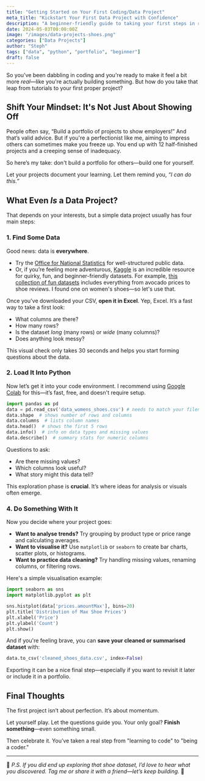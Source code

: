 ```yaml
---
title: "Getting Started on Your First Coding/Data Project"
meta_title: "Kickstart Your First Data Project with Confidence"
description: "A beginner-friendly guide to taking your first steps in real-world coding and data projects."
date: 2024-05-03T00:00:00Z
image: "/images/data-projects-shoes.png"
categories: ["Data Projects"]
author: "Steph"
tags: ["data", "python", "portfolio", "beginner"]
draft: false
---
```


So you've been dabbling in coding and you're ready to make it feel a bit more *real*—like you're actually building something. But how do you take that leap from tutorials to your first proper project?

## Shift Your Mindset: It's Not Just About Showing Off

People often say, “Build a portfolio of projects to show employers!” And that’s valid advice. But if you're a perfectionist like me, aiming to impress others can sometimes make you freeze up. You end up with 12 half-finished projects and a creeping sense of inadequacy.

So here’s my take: don't build a portfolio for others—build one for yourself.

Let your projects document your learning. Let them remind you, *“I can do this.”*

## What Even *Is* a Data Project?

That depends on your interests, but a simple data project usually has four main steps:

### 1. Find Some Data

Good news: data is **everywhere**.

- Try the [Office for National Statistics](https://www.ons.gov.uk/) for well-structured public data.
- Or, if you’re feeling more adventurous, [Kaggle](https://www.kaggle.com/) is an incredible resource for quirky, fun, and beginner-friendly datasets. For example, [this collection of fun datasets](https://www.kaggle.com/code/rtatman/fun-beginner-friendly-datasets) includes everything from avocado prices to shoe reviews. I found one on women's shoes—so let's use that.

Once you've downloaded your CSV, **open it in Excel**. Yep, Excel. It’s a fast way to take a first look:

- What columns are there?
- How many rows?
- Is the dataset *long* (many rows) or *wide* (many columns)?
- Does anything look messy?

This visual check only takes 30 seconds and helps you start forming questions about the data.

### 2. Load It Into Python

Now let’s get it into your code environment. I recommend using [Google Colab](https://colab.research.google.com/) for this—it’s fast, free, and doesn't require setup.

```python
import pandas as pd
data = pd.read_csv('data_womens_shoes.csv') # needs to match your filename
data.shape  # shows number of rows and columns
data.columns  # lists column names
data.head()  # shows the first 5 rows
data.info()  # info on data types and missing values
data.describe()  # summary stats for numeric columns 
```

Questions to ask:

- Are there missing values?
- Which columns look useful?
- What story might this data tell?

This exploration phase is **crucial**. It’s where ideas for analysis or visuals often emerge.

### 4. Do Something With It

Now you decide where your project goes:

- **Want to analyse trends?** Try grouping by product type or price range and calculating averages.
- **Want to visualise it?** Use `matplotlib` or `seaborn` to create bar charts, scatter plots, or histograms.
- **Want to practice data cleaning?** Try handling missing values, renaming columns, or filtering rows.

Here's a simple visualisation example:

```python
import seaborn as sns
import matplotlib.pyplot as plt

sns.histplot(data['prices.amountMax'], bins=20)
plt.title('Distribution of Max Shoe Prices')
plt.xlabel('Price')
plt.ylabel('Count')
plt.show()
```

And if you're feeling brave, you can **save your cleaned or summarised dataset** with:

```python
data.to_csv('cleaned_shoes_data.csv', index=False)
```

Exporting it can be a nice final step—especially if you want to revisit it later or include it in a portfolio.

## Final Thoughts

The first project isn’t about perfection. It’s about momentum.

Let yourself play. Let the questions guide you. Your only goal? **Finish something**—even something small.

Then celebrate it. You’ve taken a real step from "learning to code" to "being a coder."

---

👟 *P.S. If you did end up exploring that shoe dataset, I’d love to hear what you discovered. Tag me or share it with a friend—let’s keep building.* 💙
